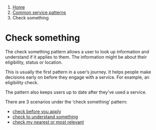 1.  [Home](/docs/core/contents)
2.	[Common service patterns](/docs/core/common-service-patterns/overview)
3.  Check something

# Check something
The check something pattern allows a user to look up information and understand if it applies to them. The information might be about their eligibility, status or location.

This is usually the first pattern in a user’s journey. It helps people make decisions early on before they engage with a service. For example, an eligibility check.

The pattern also keeps users up to date after they’ve used a service.

There are 3 scenarios under the ‘check something’ pattern:

* [check before you apply](/docs/core/common-service-patterns/service-patterns/check-something/check-before-you-apply/check-before-you-apply)
* [check to understand something](/docs/core/common-service-patterns/service-patterns/check-something/check-to-understand-something/overview)
* [check my nearest or most relevant](/docs/core/common-service-patterns/service-patterns/check-something/check-my-nearest-or-most-relevant/overview)
